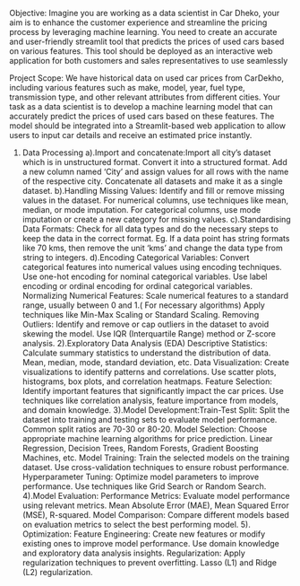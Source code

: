 Objective:
Imagine you are working as a data scientist in Car Dheko, your aim is to enhance the customer experience and streamline the pricing process by leveraging machine learning. 
You need to create an accurate and user-friendly streamlit tool that predicts the prices of used cars based on various features. 
This tool should be deployed as an interactive web application for both customers and sales representatives to use seamlessly

Project Scope:
We have historical data on used car prices from CarDekho, including various features such as make, model, year, fuel type, transmission type, and other relevant attributes from different cities. 
Your task as a data scientist is to develop a machine learning model that can accurately predict the prices of used cars based on these features. 
The model should be integrated into a Streamlit-based web application to allow users to input car details and receive an estimated price instantly.

1. Data Processing
   a).Import and concatenate:Import all city’s dataset which is in unstructured format.
    Convert it into a  structured format.
    Add a new column named ‘City’ and assign values for all rows with the name of the respective city.
    Concatenate all datasets and make it as a single dataset.
   b).Handling Missing Values: Identify and fill or remove missing values in the dataset.
    For numerical columns, use techniques like mean, median, or mode imputation.
    For categorical columns, use mode imputation or create a new category for missing values.
   c).Standardising Data Formats:
    Check for all data types and do the necessary steps to keep the data in the correct format.
    Eg. If a data point has string formats like 70 kms, then remove the unit ‘kms’ and change the data type from string to integers.
   d).Encoding Categorical Variables: Convert categorical features into numerical values using encoding techniques.
    Use one-hot encoding for nominal categorical variables.
    Use label encoding or ordinal encoding for ordinal categorical variables.
    Normalizing Numerical Features: Scale numerical features to a standard range, usually between 0 and 1.( For necessary algorithms)
    Apply techniques like Min-Max Scaling or Standard Scaling.
    Removing Outliers: Identify and remove or cap outliers in the dataset to avoid skewing the model.
    Use IQR (Interquartile Range) method or Z-score analysis.
2).Exploratory Data Analysis (EDA)
   Descriptive Statistics: Calculate summary statistics to understand the distribution of data.
    Mean, median, mode, standard deviation, etc.
    Data Visualization: Create visualizations to identify patterns and correlations.
    Use scatter plots, histograms, box plots, and correlation heatmaps.
    Feature Selection: Identify important features that significantly impact the car prices.
    Use techniques like correlation analysis, feature importance from models, and domain knowledge.
3).Model Development:Train-Test Split: Split the dataset into training and testing sets to evaluate model performance.
  Common split ratios are 70-30 or 80-20.
  Model Selection: Choose appropriate machine learning algorithms for price prediction.
  Linear Regression, Decision Trees, Random Forests, Gradient Boosting Machines, etc.
  Model Training: Train the selected models on the training dataset.
  Use cross-validation techniques to ensure robust performance.
  Hyperparameter Tuning: Optimize model parameters to improve performance.
  Use techniques like Grid Search or Random Search.
4).Model Evaluation:
  Performance Metrics: Evaluate model performance using relevant metrics.
  Mean Absolute Error (MAE), Mean Squared Error (MSE), R-squared.
  Model Comparison: Compare different models based on evaluation metrics to select the best performing model.
5).
 Optimization:
  Feature Engineering: Create new features or modify existing ones to improve model performance.
  Use domain knowledge and exploratory data analysis insights.
  Regularization: Apply regularization techniques to prevent overfitting.
  Lasso (L1) and Ridge (L2) regularization.








